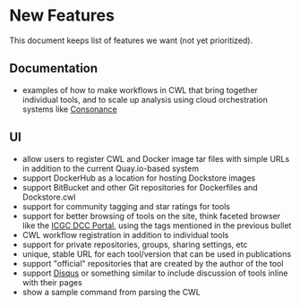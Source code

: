 # New Features

This document keeps list of features we want (not yet prioritized).

## Documentation

* examples of how to make workflows in CWL that bring together individual tools, and to scale up analysis using cloud orchestration systems like [Consonance](https://github.com/Consonance/)

## UI

* allow users to register CWL and Docker image tar files with simple URLs in addition to the current Quay.io-based system
* support DockerHub as a location for hosting Dockstore images
* support BitBucket and other Git repositories for Dockerfiles and Dockstore.cwl
* support for community tagging and star ratings for tools
* support for better browsing of tools on the site, think faceted browser like the [ICGC DCC Portal](https://dcc.icgc.org), using the tags mentioned in the previous bullet
* CWL workflow registration in addition to individual tools
* support for private repositories, groups, sharing settings, etc
* unique, stable URL for each tool/version that can be used in publications
* support "official" repositories that are created by the author of the tool
* support [Disqus](https://disqus.com/) or something similar to include discussion of tools inline with their pages
* show a sample command from parsing the CWL

